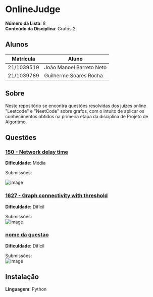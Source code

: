 # OnlineJudge

**Número da Lista**: 8<br>
**Conteúdo da Disciplina**: Grafos 2<br>

## Alunos
|Matrícula | Aluno |
| -- | -- |
| 21/1039519  |  João Manoel Barreto Neto |
| 21/1039789  |  Guilherme Soares Rocha |

## Sobre 
Neste repositório se encontra questões resolvidas dos juízes online "Leetcode" e "NeetCode" sobre grafos, com o intuito de aplicar os conhecimentos obtidos na primeira etapa da disciplina de Projeto de Algoritmo. 

## Questões

### [150 - Network delay time](https://neetcode.io/problems/network-delay-time)
**Dificuldade:** Média

Submissões: <br>

![image](https://github.com/user-attachments/assets/48860781-4ed3-4bbd-8ca6-2e70a28c5f2d)


### [1627 - Graph connectivity with threshold](https://leetcode.com/problems/graph-connectivity-with-threshold/description/)
**Dificuldade:** Difícil

Submissões: <br>
![image](https://github.com/user-attachments/assets/2342b1b0-620c-4bc8-994b-781bfc871d03)



### [nome da questao](link)

**Dificuldade:** Difícil

Submissões:<br>
![image](imagem)


## Instalação 
**Linguagem**: Python
